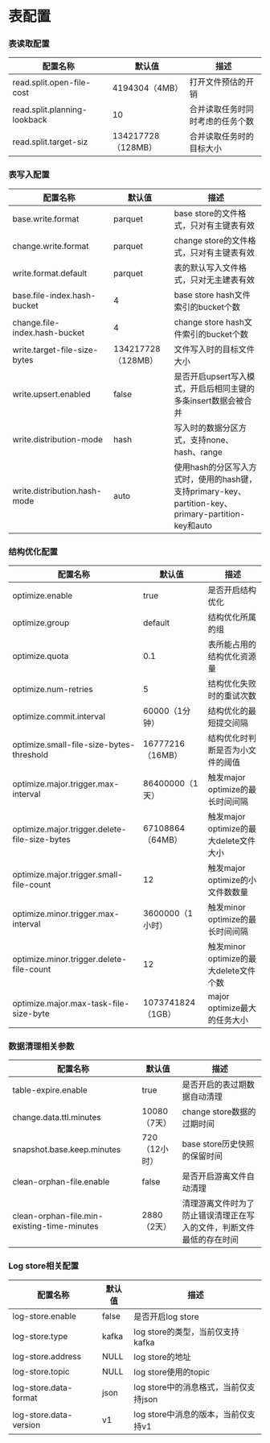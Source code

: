 # 表配置

### 表读取配置

| 配置名称                            | 默认值             | 描述                                     |
| ---------------------------------- | ---------------- | ----------------------------------       |
| read.split.open-file-cost          | 4194304（4MB）    | 打开文件预估的开销                          |
| read.split.planning-lookback       | 10               | 合并读取任务时同时考虑的任务个数               |
| read.split.target-siz              | 134217728（128MB）| 合并读取任务时的目标大小                     |

### 表写入配置

| 配置名称                            | 默认值             | 描述                                     |
| ---------------------------------- | ---------------- | ----------------------------------       |
| base.write.format                  | parquet          | base store的文件格式，只对有主键表有效        |
| change.write.format                | parquet          | change store的文件格式，只对有主键表有效      |
| write.format.default               | parquet          | 表的默认写入文件格式，只对无主建表有效          |
| base.file-index.hash-bucket        | 4                | base store hash文件索引的bucket个数         |
| change.file-index.hash-bucket      | 4                | change store hash文件索引的bucket个数       |
| write.target-file-size-bytes       | 134217728（128MB）| 文件写入时的目标文件大小                     |
| write.upsert.enabled               | false            | 是否开启upsert写入模式，开启后相同主键的多条insert数据会被合并   |
| write.distribution-mode            | hash             | 写入时的数据分区方式，支持none、hash、range                  |
| write.distribution.hash-mode       | auto             | 使用hash的分区写入方式时，使用的hash键，支持primary-key、partition-key、primary-partition-key和auto  |

### 结构优化配置

| 配置名称                            | 默认值             | 描述                                     |
| ---------------------------------- | ---------------- | ----------------------------------       |
| optimize.enable                    | true             | 是否开启结构优化                  |
| optimize.group                     | default          | 结构优化所属的组                  |
| optimize.quota                     | 0.1              | 表所能占用的结构优化资源量          |
| optimize.num-retries               | 5                | 结构优化失败时的重试次数            |
| optimize.commit.interval           | 60000（1分钟）    | 结构优化的最短提交间隔              |
| optimize.small-file-size-bytes-threshold | 16777216（16MB）| 结构优化时判断是否为小文件的阈值 |
| optimize.major.trigger.max-interval      | 86400000（1天）               | 触发major optimize的最长时间间隔  |
| optimize.major.trigger.delete-file-size-bytes       | 67108864（64MB）   | 触发major optimize的最大delete文件大小 |
| optimize.major.trigger.small-file-count             | 12                | 触发major optimize的小文件数数量 |
| optimize.minor.trigger.max-interval                 | 3600000（1小时）    | 触发minor optimize的最长时间间隔 |
| optimize.minor.trigger.delete-file-count            | 12                | 触发minor optimize的最大delete文件个数 |
| optimize.major.max-task-file-size-byte              | 1073741824（1GB）  | major optimize最大的任务大小 |

### 数据清理相关参数

| 配置名称                                     | 默认值             | 描述                                     |
| ------------------------------------------- | ---------------- | ----------------------------------       |
| table-expire.enable                         | true             | 是否开启的表过期数据自动清理                  |
| change.data.ttl.minutes                     | 10080（7天）      | change store数据的过期时间                 |
| snapshot.base.keep.minutes                  | 720（12小时）     | base store历史快照的保留时间                |
| clean-orphan-file.enable                    | false            | 是否开启游离文件自动清理                     |
| clean-orphan-file.min-existing-time-minutes | 2880（2天）       | 清理游离文件时为了防止错误清理正在写入的文件，判断文件最低的存在时间          |

### Log store相关配置

| 配置名称                            | 默认值             | 描述                                     |
| ---------------------------------- | ---------------- | ----------------------------------       |
| log-store.enable                   | false            | 是否开启log store                         |
| log-store.type                     | kafka            | log store的类型，当前仅支持kafka            |
| log-store.address                  | NULL             | log store的地址                           |
| log-store.topic                    | NULL             | log store使用的topic                      |
| log-store.data-format              | json             | log store中的消息格式，当前仅支持json         |
| log-store.data-version             | v1               | log store中消息的版本，当前仅支持v1           |



